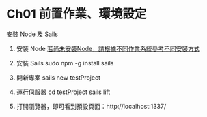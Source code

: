 # Ch01 前置作業、環境設定

安裝 Node 及 Sails

1. 安裝 Node
		[若尚未安裝Node，請根據不同作業系統參考不同安裝方式](http://sailsjs.org/get-started)

2. 安裝 Sails
	sudo npm -g install sails

3. 開新專案
	sails new testProject

4. 運行伺服器
	cd testProject
	sails lift

5. 打開瀏覽器，即可看到預設頁面：http://localhost:1337/